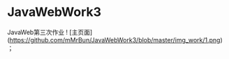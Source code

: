 # JavaWebWork3
JavaWeb第三次作业
! [主页面] (https://github.com/mMrBun/JavaWebWork3/blob/master/img_work/1.png)；

